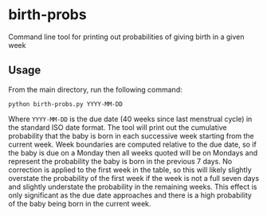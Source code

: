 # birth-probs

Command line tool for printing out probabilities of giving birth in a given week

## Usage

From the main directory, run the following command:

```
python birth-probs.py YYYY-MM-DD
```

Where `YYYY-MM-DD` is the due date (40 weeks since last menstrual cycle) in the standard
ISO date format. The tool will print out the cumulative probability that the baby is born
in each successive week starting from the current week. Week boundaries are computed
relative to the due date, so if the baby is due on a Monday then all weeks quoted will
be on Mondays and represent the probability the baby is born in the previous 7 days. No
correction is applied to the first week in the table, so this will likely slightly
overstate the probability of the first week if the week is not a full seven days
and slightly understate the probability in the remaining weeks. This effect is only
significant as the due date approaches and there is a high probability of the baby
being born in the current week.
